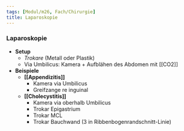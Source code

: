 ```yaml
---
tags: [Modul/m26, Fach/Chirurgie]
title: Laparoskopie
---
```

### Laparoskopie
- **Setup**
	- *Trokare* (Metall oder Plastik)
	- Via Umbilicus: Kamera + Aufblähen des Abdomen mit [[CO2]]
- **Beispiele**
	- **[[Appendizitis]]** 
		- Kamera via Umbilicus
		- Greifzange re inguinal
	- **[[Cholecystitis]]**
		- Kamera via oberhalb Umbilicus
		- Trokar Epigastrium
		- Trokar MCL
		- Trokar Bauchwand (3 in Ribbenbogenrandschnitt-Linie)